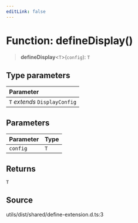 ```yaml
---
editLink: false
---
```


# Function: defineDisplay()

> **defineDisplay**\<`T`\>(`config`): `T`

## Type parameters

| Parameter                     |
| :---------------------------- |
| `T` _extends_ `DisplayConfig` |

## Parameters

| Parameter | Type |
| :-------- | :--- |
| `config`  | `T`  |

## Returns

`T`

## Source

utils/dist/shared/define-extension.d.ts:3
